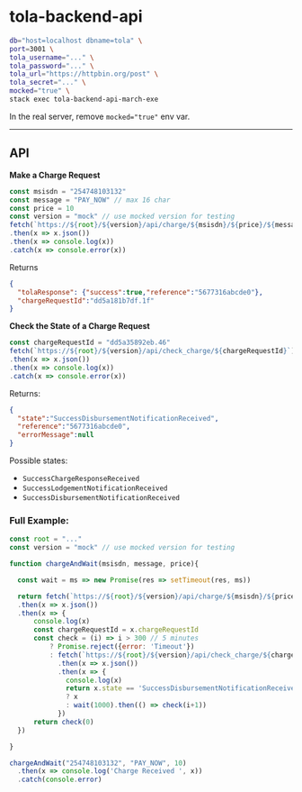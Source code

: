 # tola-backend-api

```bash
db="host=localhost dbname=tola" \
port=3001 \
tola_username="..." \
tola_password="..." \
tola_url="https://httpbin.org/post" \
tola_secret="..." \
mocked="true" \
stack exec tola-backend-api-march-exe
```

In the real server, remove `mocked="true"` env var.

---

## API

**Make a Charge Request**

```javascript
const msisdn = "254748103132"
const message = "PAY_NOW" // max 16 char
const price = 10
const version = "mock" // use mocked version for testing
fetch(`https://${root}/${version}/api/charge/${msisdn}/${price}/${message}`)
.then(x => x.json())
.then(x => console.log(x))
.catch(x => console.error(x))
```

Returns 

```json
{
  "tolaResponse": {"success":true,"reference":"5677316abcde0"},
  "chargeRequestId":"dd5a181b7df.1f"
}
```


**Check the State of a Charge Request**

```javascript
const chargeRequestId = "dd5a35892eb.46"
fetch(`https://${root}/${version}/api/check_charge/${chargeRequestId}`)
.then(x => x.json())
.then(x => console.log(x))
.catch(x => console.error(x))
```

Returns:

```json
{
  "state":"SuccessDisbursementNotificationReceived",
  "reference":"5677316abcde0",
  "errorMessage":null
}
```

Possible states:

* `SuccessChargeResponseReceived`
* `SuccessLodgementNotificationReceived`
* `SuccessDisbursementNotificationReceived`

### Full Example:

```javascript
const root = "..."
const version = "mock" // use mocked version for testing

function chargeAndWait(msisdn, message, price){

  const wait = ms => new Promise(res => setTimeout(res, ms))

  return fetch(`https://${root}/${version}/api/charge/${msisdn}/${price}/${message}`)
  .then(x => x.json())
  .then(x => {
      console.log(x)
      const chargeRequestId = x.chargeRequestId
      const check = (i) => i > 300 // 5 minutes
          ? Promise.reject({error: 'Timeout'}) 
          : fetch(`https://${root}/${version}/api/check_charge/${chargeRequestId}`)
            .then(x => x.json())
            .then(x => { 
              console.log(x)
              return x.state == 'SuccessDisbursementNotificationReceived'
              ? x
              : wait(1000).then(() => check(i+1))
            })
      return check(0)
  })

}

chargeAndWait("254748103132", "PAY_NOW", 10)
  .then(x => console.log('Charge Received ', x))
  .catch(console.error)
```